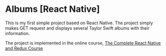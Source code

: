 # Albums [React Native]

This is my first simple project based on React Native. The project simply makes GET request and displays several Taylor Swift albums with their information.

The project is implemented in the online course, [The Complete React Native and Redux Course](https://www.udemy.com/the-complete-react-native-and-redux-course/)
